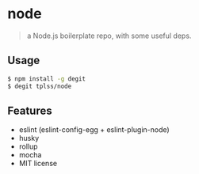 # node
> a Node.js boilerplate repo, with some useful deps.

## Usage

```bash
$ npm install -g degit
$ degit tplss/node
```

## Features

+ eslint (eslint-config-egg + eslint-plugin-node)
+ husky
+ rollup
+ mocha
+ MIT license
